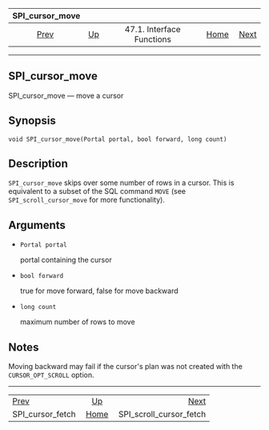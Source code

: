 <!--?xml version="1.0" encoding="UTF-8" standalone="no"?-->

|                   SPI\_cursor\_move                   |                                                      |                           |                                                       |                                                                     |
| :---------------------------------------------------: | :--------------------------------------------------- | :-----------------------: | ----------------------------------------------------: | ------------------------------------------------------------------: |
| [Prev](spi-spi-cursor-fetch.html "SPI_cursor_fetch")  | [Up](spi-interface.html "47.1. Interface Functions") | 47.1. Interface Functions | [Home](index.html "PostgreSQL 17devel Documentation") |  [Next](spi-spi-scroll-cursor-fetch.html "SPI_scroll_cursor_fetch") |

***

[]()

## SPI\_cursor\_move

SPI\_cursor\_move — move a cursor

## Synopsis

    void SPI_cursor_move(Portal portal, bool forward, long count)

## Description

`SPI_cursor_move` skips over some number of rows in a cursor. This is equivalent to a subset of the SQL command `MOVE` (see `SPI_scroll_cursor_move` for more functionality).

## Arguments

*   `Portal portal`

    portal containing the cursor

*   `bool forward`

    true for move forward, false for move backward

*   `long count`

    maximum number of rows to move

## Notes

Moving backward may fail if the cursor's plan was not created with the `CURSOR_OPT_SCROLL` option.

***

|                                                       |                                                       |                                                                     |
| :---------------------------------------------------- | :---------------------------------------------------: | ------------------------------------------------------------------: |
| [Prev](spi-spi-cursor-fetch.html "SPI_cursor_fetch")  |  [Up](spi-interface.html "47.1. Interface Functions") |  [Next](spi-spi-scroll-cursor-fetch.html "SPI_scroll_cursor_fetch") |
| SPI\_cursor\_fetch                                    | [Home](index.html "PostgreSQL 17devel Documentation") |                                          SPI\_scroll\_cursor\_fetch |
